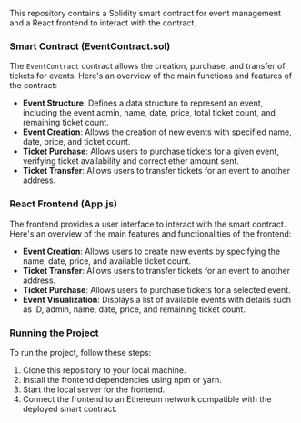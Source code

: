 

This repository contains a Solidity smart contract for event management and a React frontend to interact with the contract.

### Smart Contract (EventContract.sol)

The `EventContract` contract allows the creation, purchase, and transfer of tickets for events. Here's an overview of the main functions and features of the contract:

- **Event Structure**: Defines a data structure to represent an event, including the event admin, name, date, price, total ticket count, and remaining ticket count.
- **Event Creation**: Allows the creation of new events with specified name, date, price, and ticket count.
- **Ticket Purchase**: Allows users to purchase tickets for a given event, verifying ticket availability and correct ether amount sent.
- **Ticket Transfer**: Allows users to transfer tickets for an event to another address.

### React Frontend (App.js)

The frontend provides a user interface to interact with the smart contract. Here's an overview of the main features and functionalities of the frontend:

- **Event Creation**: Allows users to create new events by specifying the name, date, price, and available ticket count.
- **Ticket Transfer**: Allows users to transfer tickets for an event to another address.
- **Ticket Purchase**: Allows users to purchase tickets for a selected event.
- **Event Visualization**: Displays a list of available events with details such as ID, admin, name, date, price, and remaining ticket count.

### Running the Project

To run the project, follow these steps:

1. Clone this repository to your local machine.
2. Install the frontend dependencies using npm or yarn.
3. Start the local server for the frontend.
4. Connect the frontend to an Ethereum network compatible with the deployed smart contract.

